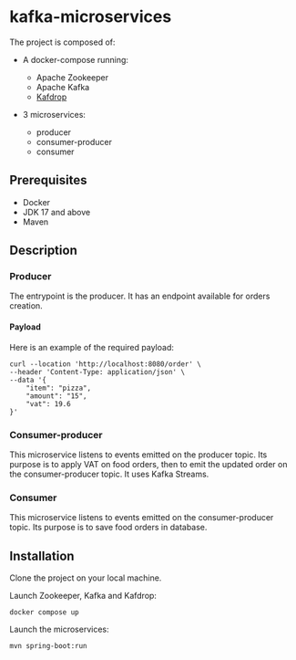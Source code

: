 # kafka-microservices

The project is composed of:
-  A docker-compose running: 
    - Apache Zookeeper
    - Apache Kafka
    - [Kafdrop](https://github.com/obsidiandynamics/kafdrop)

- 3 microservices:
    - producer
    - consumer-producer
    - consumer

## Prerequisites
- Docker
- JDK 17 and above
- Maven

## Description
### Producer
The entrypoint is the producer. It has an endpoint available for orders creation.

#### Payload
Here is an example of the required payload:
```
curl --location 'http://localhost:8080/order' \
--header 'Content-Type: application/json' \
--data '{
    "item": "pizza",
    "amount": "15",
    "vat": 19.6
}'
```

### Consumer-producer
This microservice listens to events emitted on the producer topic.
Its purpose is to apply VAT on food orders, then to emit the updated order on the consumer-producer topic.
It uses Kafka Streams.

### Consumer
This microservice listens to events emitted on the consumer-producer topic.
Its purpose is to save food orders in database.


## Installation
Clone the project on your local machine.

Launch Zookeeper, Kafka and Kafdrop:
```
docker compose up
```

Launch the microservices:
```
mvn spring-boot:run
```